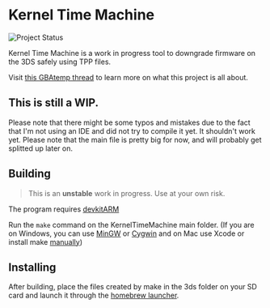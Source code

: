 # Kernel Time Machine
![Project Status](https://img.shields.io/badge/status-in%20progress-yellow.svg)

Kernel Time Machine is a work in progress tool to downgrade firmware on the 3DS safely using TPP files.

Visit [this GBAtemp thread](https://gbatemp.net/threads/clarification-thread-what-is-going-on.407074/) to learn more on what this project is all about.

## This is still a WIP.
Please note that there might be some typos and mistakes due to the fact that I'm not using an IDE and did not try to compile it yet. It shouldn't work yet. Please note that the main file is pretty big for now, and will probably get splitted up later on.

## Building
> This is an **unstable** work in progress.  Use at your own risk.

The program requires [devkitARM](http://devkitpro.org/)

Run the `make` command on the KernelTimeMachine main folder. (If you are on Windows, you can use [MinGW](http://www.mingw.org/) or [Cygwin](www.cygwin.com) and on Mac use Xcode or install make [manually](http://stackoverflow.com/questions/2556444/install-make-command-without-already-having-make-mac-os-10-5))

## Installing
After building, place the files created by make in the 3ds folder on your SD card and launch it through the [homebrew launcher](http://smealum.github.io/3ds/).